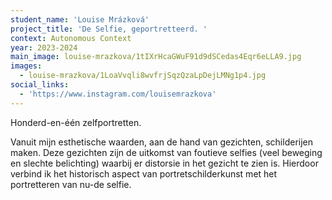 ```yaml
---
student_name: 'Louise Mrázková'
project_title: 'De Selfie, geportretteerd. '
context: Autonomous Context
year: 2023-2024
main_image: louise-mrazkova/1tIXrHcaGWuF91d9dSCedas4Eqr6eLLA9.jpg
images:
  - louise-mrazkova/1LoaVvqli8wvfrjSqzQzaLpDejLMNg1p4.jpg
social_links:
  - 'https://www.instagram.com/louisemrazkova'
---
```


Honderd-en-één zelfportretten.

Vanuit mijn esthetische waarden, aan de hand van gezichten, schilderijen maken. Deze gezichten zijn de uitkomst van foutieve selfies (veel beweging en slechte belichting) waarbij er distorsie in het gezicht te zien is. Hierdoor verbind ik het historisch aspect van portretschilderkunst met het portretteren van nu-de selfie.
